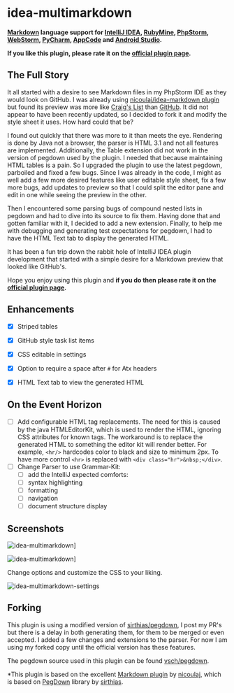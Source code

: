 idea-multimarkdown
==================

**[Markdown](http://daringfireball.net/projects/markdown) language support for [IntelliJ IDEA](http://www.jetbrains.com/idea), [RubyMine](http://www.jetbrains.com/ruby), [PhpStorm](http://www.jetbrains.com/phpstorm), [WebStorm](http://www.jetbrains.com/webstorm), [PyCharm](http://www.jetbrains.com/pycharm), [AppCode](http://www.jetbrains.com/objc) and [Android Studio](http://developer.android.com/sdk/installing/studio.html).**

**If you like this plugin, please rate it on the [official plugin page](http://plugins.intellij.net/plugin?id=7896).**

The Full Story
--------------

It all started with a desire to see Markdown files in my PhpStorm IDE as they would look on GitHub. I was already using [nicoulaj/idea-markdown plugin](https://github.com/nicoulaj/idea-markdown) but found its preview was more like [Craig's List](http://montreal.en.craigslist.ca/) than [GitHub](https://github.com/vsch/laravel-translation-manager). It did not appear to have been recently updated, so I decided to fork it and modify the style sheet it uses. How hard could that be?

I found out quickly that there was more to it than meets the eye. Rendering is done by Java not a browser, the parser is HTML 3.1 and not all features are implemented. Additionally, the Table extension did not work in the version of pegdown used by the plugin. I needed that because maintaining HTML tables is a pain. So I upgraded the plugin to use the latest pegdown, parboiled and fixed a few bugs. Since I was already in the code, I might as well add a few more desired features like user editable style sheet, fix a few more bugs, add updates to preview so that I could split the editor pane and edit in one while seeing the preview in the other.

Then I encountered some parsing bugs of compound nested lists in pegdown and had to dive into its source to fix them. Having done that and gotten familiar with it, I decided to add a new extension. Finally, to help me with debugging and generating test expectations for pegdown, I had to have the HTML Text tab to display the generated HTML.

It has been a fun trip down the rabbit hole of IntelliJ IDEA plugin development that started with a simple desire for a Markdown preview that looked like GitHub's.

Hope you enjoy using this plugin and **if you do then please rate it on the [official plugin page](http://plugins.intellij.net/plugin?id=7896).**

Enhancements
-------------

- [x] Striped tables
- [x] GitHub style task list items
- [x] CSS editable in settings
- [x] Option to require a space after `#` for Atx headers
- [x] HTML Text tab to view the generated HTML


On the Event Horizon
--------------------

- [ ] Add configurable HTML tag replacements. The need for this is caused by the java HTMLEditorKit, which is used to render the HTML,
     ignoring CSS attributes for known tags. The workaround is to replace the generated HTML to something the editor kit will render better.
     For example, `<hr/>` hardcodes color to black and size to minimum 2px. To have more control `<hr>` is replaced with `<div class="hr">&nbsp;</div>`.
- [ ] Change Parser to use Grammar-Kit:
    - [ ] add the IntelliJ expected comforts:
    - [ ] syntax highlighting
    - [ ] formatting
    - [ ] navigation
    - [ ] document structure display

Screenshots
-----------

![idea-multimarkdown](https://raw.githubusercontent.com/vsch/idea-multimarkdown/master/assets/images/ScreenShot_preview.png)]

![idea-multimarkdown](https://raw.githubusercontent.com/vsch/idea-multimarkdown/master/assets/images/ScreenShot_html.png)]

Change options and customize the CSS to your liking.

![idea-multimarkdown-settings](https://raw.githubusercontent.com/vsch/idea-multimarkdown/master/assets/images/ScreenShot_settings.png)

Forking
-------

This plugin is using a modified version of [sirthias/pegdown](https://github.com/sirthias), I post my PR's but there is a delay in both generating them, for them to be merged or even accepted.
I added a few changes and extensions to the parser. For now I am using my forked copy until the official version has these features.

The pegdown source used in this plugin can be found [vsch/pegdown](https://github.com/vsch/pegdown/tree/develop).

*This plugin is based on the excellent [Markdown plugin](https://github.com/nicoulaj/idea-markdown) by [nicoulaj](https://github.com/nicoulaj), 
which is based on [PegDown](http://pegdown.org) library by [sirthias](https://github.com/sirthias). 
